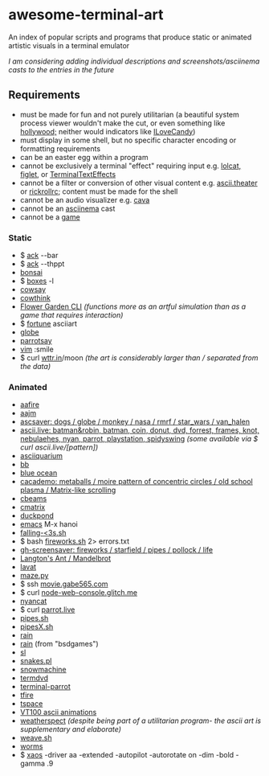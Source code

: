 # awesome-terminal-art
An index of popular scripts and programs that produce static or animated artistic visuals in a terminal emulator

_I am considering adding individual descriptions and screenshots/asciinema casts to the entries in the future_

## Requirements

- must be made for fun and not purely utilitarian (a beautiful system process viewer wouldn't make the cut, or even something like [hollywood;](https://github.com/dustinkirkland/hollywood) neither would indicators like [ILoveCandy](https://bbs.archlinux.org/viewtopic.php?id=121699))
- must display in some shell, but no specific character encoding or formatting requirements
- can be an easter egg within a program
- cannot be exclusively a terminal "effect" requiring input e.g. [lolcat,](https://github.com/busyloop/lolcat) [figlet,](https://github.com/cmatsuoka/figlet) or [TerminalTextEffects](https://github.com/ChrisBuilds/terminaltexteffects)
- cannot be a filter or conversion of other visual content e.g. [ascii.theater](https://ascii.theater/) or [rickrollrc](https://github.com/keroserene/rickrollrc); content must be made for the shell
- cannot be an audio visualizer e.g. [cava](https://github.com/karlstav/cava)
- cannot be an [asciinema](https://asciinema.org/) cast
- cannot be a [game](https://github.com/ligurio/awesome-ttygames)

### Static

- $ [ack](https://github.com/beyondgrep/ack3) --bar
- $ [ack](https://github.com/beyondgrep/ack3) --thppt
- [bonsai](https://github.com/formal-land/coq-bonsai)
- $ [boxes](https://github.com/ascii-boxes/boxes) -l
- [cowsay](https://github.com/piuccio/cowsay)
- [cowthink](https://linux.die.net/man/1/cowthink)
- [Flower Garden CLI](https://github.com/bdavidzhang/flower-garden-cli) _(functions more as an artful simulation than as a game that requires interaction)_
- $ [fortune](https://wiki.debian.org/fortune) asciiart
- [globe](https://github.com/Distrotech/globe)
- [parrotsay](https://github.com/matheuss/parrotsay)
- [vim](https://github.com/vim/vim) :smile
- $ curl [wttr.in](https://github.com/chubin/wttr.in)/moon _(the art is considerably larger than / separated from the data)_

### Animated

- [aafire](https://aa-project.sourceforge.net/aalib/)
- [aajm](http://icculus.org/jugglemaster/aa/)
- [ascsaver: dogs / globe / monkey / nasa / rmrf / star_wars / van_halen](https://gitlab.com/mezantrop/ascsaver)
- [ascii.live: batman&robin, batman, coin, donut, dvd, forrest, frames, knot, nebulaehes, nyan, parrot, playstation, spidyswing](https://github.com/hugomd/ascii-live) _(some available via $ curl ascii.live/[pattern])_
- [asciiquarium](https://github.com/cmatsuoka/asciiquarium)
- [bb](https://github.com/denisse-dev/bb)
- [blue ocean](https://github.com/lbgists/blue-ocean)
- [cacademo: metaballs / moire pattern of concentric circles / old school plasma / Matrix-like scrolling](https://linux.die.net/man/1/cacademo)
- [cbeams](https://github.com/tartley/cbeams)
- [cmatrix](https://github.com/abishekvashok/cmatrix)
- [duckpond](https://github.com/gsobell/duckpond.sh)
- [emacs](https://github.com/emacs-mirror/emacs) M-x hanoi
- [falling-<3s.sh](https://storage.googleapis.com/google-code-archive-source/v2/code.google.com/yjl/source-archive.zip)
- $ bash [fireworks.sh](https://archive.org/details/bash-fireworks) 2> errors.txt
- [gh-screensaver: fireworks / starfield / pipes / pollock / life](https://github.com/vilmibm/gh-screensaver)
- [Langton's Ant / Mandelbrot](http://web.archive.org/web/20130706075558/http://earth.gkhs.net/ccooke/shell.html)
- [lavat](https://github.com/AngelJumbo/lavat)
- [maze.py](https://github.com/pipeseroni/maze.py)
- $ ssh [movie.gabe565.com](https://github.com/gabe565/ascii-movie)
- $ curl [node-web-console.glitch.me](https://github.com/stefanbohacek/node-web-console)
- [nyancat](https://github.com/klange/nyancat)
- $ curl [parrot.live](https://github.com/hugomd/parrot.live)
- [pipes.sh](https://github.com/pipeseroni/pipes.sh)
- [pipesX.sh](https://github.com/pipeseroni/pipesX.sh)
- [rain](https://github.com/nkleemann/ascii-rain)
- [rain](https://github.com/ctdk/bsdgames-osx) (from "bsdgames")
- [sl](https://github.com/mtoyoda/sl)
- [snakes.pl](https://github.com/pipeseroni/snakes.pl)
- [snowmachine](https://github.com/sontek/snowmachine)
- [termdvd](https://github.com/nyankittone/termdvd)
- [terminal-parrot](https://github.com/jmhobbs/terminal-parrot)
- [tfire](https://github.com/tech-chad/tfire)
- [tspace](https://github.com/mtklr/tspace)
- [VT100 ascii animations](http://mewbies.com/geek_fun_files/vt100/vt_files.zip)
- [weatherspect](https://robobunny.com/projects/weatherspect/html/) _(despite being part of a utilitarian program- the ascii art is supplementary and elaborate)_
- [weave.sh](https://github.com/pipeseroni/weave.sh)
- [worms](https://github.com/ctdk/bsdgames-osx)
- $ [xaos](https://github.com/xaos-project/XaoS) -driver aa -extended  -autopilot -autorotate on -dim -bold -gamma .9
